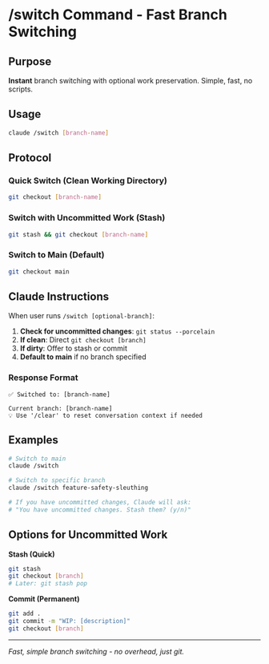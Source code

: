 # /switch Command - Fast Branch Switching

## Purpose
**Instant** branch switching with optional work preservation. Simple, fast, no scripts.

## Usage
```bash
claude /switch [branch-name]
```

## Protocol

### Quick Switch (Clean Working Directory)
```bash
git checkout [branch-name]
```

### Switch with Uncommitted Work (Stash)
```bash
git stash && git checkout [branch-name]
```

### Switch to Main (Default)
```bash
git checkout main
```

## Claude Instructions

When user runs `/switch [optional-branch]`:

1. **Check for uncommitted changes**: `git status --porcelain`
2. **If clean**: Direct `git checkout [branch]`
3. **If dirty**: Offer to stash or commit
4. **Default to main** if no branch specified

### Response Format
```
✅ Switched to: [branch-name]

Current branch: [branch-name]
💡 Use '/clear' to reset conversation context if needed
```

## Examples

```bash
# Switch to main
claude /switch

# Switch to specific branch
claude /switch feature-safety-sleuthing

# If you have uncommitted changes, Claude will ask:
# "You have uncommitted changes. Stash them? (y/n)"
```

## Options for Uncommitted Work

**Stash (Quick)**
```bash
git stash
git checkout [branch]
# Later: git stash pop
```

**Commit (Permanent)**
```bash
git add .
git commit -m "WIP: [description]"
git checkout [branch]
```

---

*Fast, simple branch switching - no overhead, just git.*